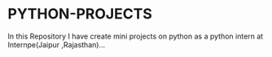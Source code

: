 # PYTHON-PROJECTS
In this Repository I have create mini projects on python as a python intern at Internpe(Jaipur ,Rajasthan)...
